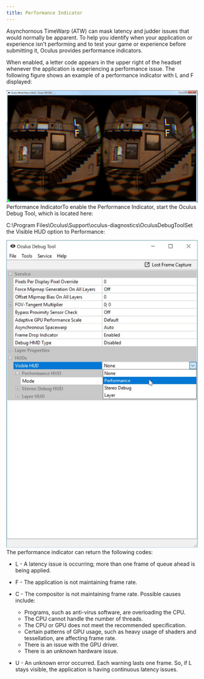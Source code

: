 ```yaml
---
title: Performance Indicator
---
```

Asynchornous TimeWarp (ATW) can mask latency and judder issues that would normally be apparent. To help you identify when your application or experience isn't performing and to test your game or experience before submitting it, Oculus provides performance indicators.

When enabled, a letter code appears in the upper right of the headset whenever the application is experiencing a performance issue. The following figure shows an example of a performance indicator with L and F displayed:

![](/images/documentation-pcsdk-latest-concepts-dg-performance-indicator-0.png)  
Performance IndicatorTo enable the Performance Indicator, start the Oculus Debug Tool, which is located here:

C:\Program Files\Oculus\Support\oculus-diagnostics\OculusDebugToolSet the Visible HUD option to Performance:

![](/images/documentation-pcsdk-latest-concepts-dg-performance-indicator-1.png)  
The performance indicator can return the following codes: 

* L - A latency issue is occurring; more than one frame of queue ahead is being applied.
* F - The application is not maintaining frame rate.
* C - The compositor is not maintaining frame rate. Possible causes include:


	+ Programs, such as anti-virus software, are overloading the CPU.
	+ The CPU cannot handle the number of threads.
	+ The CPU or GPU does not meet the recommended specification.
	+ Certain patterns of GPU usage, such as heavy usage of shaders and tessellation, are affecting frame rate.
	+ There is an issue with the GPU driver.
	+ There is an unknown hardware issue.
	
* U - An unknown error occurred.
Each warning lasts one frame. So, if L stays visible, the application is having continuous latency issues.

